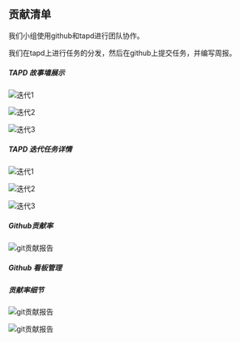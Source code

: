## 贡献清单



我们小组使用github和tapd进行团队协作。

我们在tapd上进行任务的分发，然后在github上提交任务，并编写周报。

##### TAPD 故事墙展示

![迭代1](https://raw.githubusercontent.com/2018SystemAnalysis/Wechat-Odering-System/tree/master/assets/images/tapd1.png)

![迭代2](https://raw.githubusercontent.com/2018SystemAnalysis/Wechat-Odering-System/tree/master/assets/images/tapd2.png)

![迭代3](https://raw.githubusercontent.com/2018SystemAnalysis/Wechat-Odering-System/tree/master/assets/images/tapd3.png)



##### TAPD 迭代任务详情

![迭代1](https://raw.githubusercontent.com/2018SystemAnalysis/Wechat-Odering-System/tree/master/assets/images/tapd4.png)

![迭代2](https://raw.githubusercontent.com/2018SystemAnalysis/Wechat-Odering-System/tree/master/assets/images/tapd5.png)

![迭代3](https://raw.githubusercontent.com/2018SystemAnalysis/Wechat-Odering-System/tree/master/assets/images/tapd6.png)



##### Github贡献率

![git贡献报告](https://raw.githubusercontent.com/2018SystemAnalysis/Wechat-Odering-System/tree/master/assets/images/git_sum.png)



##### Github 看板管理







##### 贡献率细节

![git贡献报告](https://raw.githubusercontent.com/2018SystemAnalysis/Wechat-Odering-System/tree/master/assets/images/con1.png)

![git贡献报告](https://raw.githubusercontent.com/2018SystemAnalysis/Wechat-Odering-System/tree/master/assets/images/con2.png)

